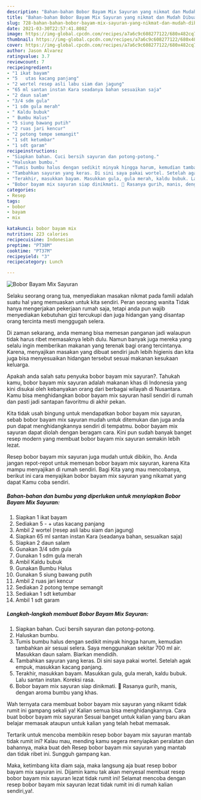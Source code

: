 ```yaml
---
description: "Bahan-bahan Bobor Bayam Mix Sayuran yang nikmat dan Mudah Dibuat"
title: "Bahan-bahan Bobor Bayam Mix Sayuran yang nikmat dan Mudah Dibuat"
slug: 728-bahan-bahan-bobor-bayam-mix-sayuran-yang-nikmat-dan-mudah-dibuat
date: 2021-03-30T22:57:41.808Z
image: https://img-global.cpcdn.com/recipes/a7a6c9c608277122/680x482cq70/bobor-bayam-mix-sayuran-foto-resep-utama.jpg
thumbnail: https://img-global.cpcdn.com/recipes/a7a6c9c608277122/680x482cq70/bobor-bayam-mix-sayuran-foto-resep-utama.jpg
cover: https://img-global.cpcdn.com/recipes/a7a6c9c608277122/680x482cq70/bobor-bayam-mix-sayuran-foto-resep-utama.jpg
author: Jason Alvarez
ratingvalue: 3.7
reviewcount: 7
recipeingredient:
- "1 ikat bayam"
- "5   utas kacang panjang"
- "2 wortel resep asli labu siam dan jagung"
- "65 ml santan instan Kara seadanya bahan sesuaikan saja"
- "2 daun salam"
- "3/4 sdm gula"
- "1 sdm gula merah"
- " Kaldu bubuk"
- " Bumbu Halus"
- "5 siung bawang putih"
- "2 ruas jari kencur"
- "2 potong tempe semangit"
- "1 sdt ketumbar"
- "1 sdt garam"
recipeinstructions:
- "Siapkan bahan. Cuci bersih sayuran dan potong-potong."
- "Haluskan bumbu."
- "Tumis bumbu halus dengan sedikit minyak hingga harum, kemudian tambahkan air sesuai selera. Saya menggunakan sekitar 700 ml air. Masukkan daun salam. Biarkan mendidih."
- "Tambahkan sayuran yang keras. Di sini saya pakai wortel. Setelah agak empuk, masukkan kacang panjang."
- "Terakhir, masukkan bayam. Masukkan gula, gula merah, kaldu bubuk. Lalu santan instan. Koreksi rasa."
- "Bobor bayam mix sayuran siap dinikmati. 🥰 Rasanya gurih, manis, dengan aroma bumbu yang khas."
categories:
- Resep
tags:
- bobor
- bayam
- mix

katakunci: bobor bayam mix 
nutrition: 223 calories
recipecuisine: Indonesian
preptime: "PT38M"
cooktime: "PT37M"
recipeyield: "3"
recipecategory: Lunch

---
```



![Bobor Bayam Mix Sayuran](https://img-global.cpcdn.com/recipes/a7a6c9c608277122/680x482cq70/bobor-bayam-mix-sayuran-foto-resep-utama.jpg)

Selaku seorang orang tua, menyediakan masakan nikmat pada famili adalah suatu hal yang memuaskan untuk kita sendiri. Peran seorang  wanita Tidak hanya mengerjakan pekerjaan rumah saja, tetapi anda pun wajib menyediakan kebutuhan gizi tercukupi dan juga hidangan yang disantap orang tercinta mesti menggugah selera.

Di zaman  sekarang, anda memang bisa memesan panganan jadi walaupun tidak harus ribet memasaknya lebih dulu. Namun banyak juga mereka yang selalu ingin memberikan makanan yang terenak bagi orang tercintanya. Karena, menyajikan masakan yang dibuat sendiri jauh lebih higienis dan kita juga bisa menyesuaikan hidangan tersebut sesuai makanan kesukaan keluarga. 



Apakah anda salah satu penyuka bobor bayam mix sayuran?. Tahukah kamu, bobor bayam mix sayuran adalah makanan khas di Indonesia yang kini disukai oleh kebanyakan orang dari berbagai wilayah di Nusantara. Kamu bisa menghidangkan bobor bayam mix sayuran hasil sendiri di rumah dan pasti jadi santapan favoritmu di akhir pekan.

Kita tidak usah bingung untuk mendapatkan bobor bayam mix sayuran, sebab bobor bayam mix sayuran mudah untuk ditemukan dan juga anda pun dapat menghidangkannya sendiri di tempatmu. bobor bayam mix sayuran dapat diolah dengan beragam cara. Kini pun sudah banyak banget resep modern yang membuat bobor bayam mix sayuran semakin lebih lezat.

Resep bobor bayam mix sayuran juga mudah untuk dibikin, lho. Anda jangan repot-repot untuk memesan bobor bayam mix sayuran, karena Kita mampu menyajikan di rumah sendiri. Bagi Kita yang mau mencobanya, berikut ini cara menyajikan bobor bayam mix sayuran yang nikamat yang dapat Kamu coba sendiri.

<!--inarticleads1-->

##### Bahan-bahan dan bumbu yang diperlukan untuk menyiapkan Bobor Bayam Mix Sayuran:

1. Siapkan 1 ikat bayam
1. Sediakan 5 - + utas kacang panjang
1. Ambil 2 wortel (resep asli labu siam dan jagung)
1. Siapkan 65 ml santan instan Kara (seadanya bahan, sesuaikan saja)
1. Siapkan 2 daun salam
1. Gunakan 3/4 sdm gula
1. Gunakan 1 sdm gula merah
1. Ambil  Kaldu bubuk
1. Gunakan  Bumbu Halus
1. Gunakan 5 siung bawang putih
1. Ambil 2 ruas jari kencur
1. Sediakan 2 potong tempe semangit
1. Sediakan 1 sdt ketumbar
1. Ambil 1 sdt garam




<!--inarticleads2-->

##### Langkah-langkah membuat Bobor Bayam Mix Sayuran:

1. Siapkan bahan. Cuci bersih sayuran dan potong-potong.
1. Haluskan bumbu.
1. Tumis bumbu halus dengan sedikit minyak hingga harum, kemudian tambahkan air sesuai selera. Saya menggunakan sekitar 700 ml air. Masukkan daun salam. Biarkan mendidih.
1. Tambahkan sayuran yang keras. Di sini saya pakai wortel. Setelah agak empuk, masukkan kacang panjang.
1. Terakhir, masukkan bayam. Masukkan gula, gula merah, kaldu bubuk. Lalu santan instan. Koreksi rasa.
1. Bobor bayam mix sayuran siap dinikmati. 🥰 Rasanya gurih, manis, dengan aroma bumbu yang khas.




Wah ternyata cara membuat bobor bayam mix sayuran yang nikamt tidak rumit ini gampang sekali ya! Kalian semua bisa menghidangkannya. Cara buat bobor bayam mix sayuran Sesuai banget untuk kalian yang baru akan belajar memasak ataupun untuk kalian yang telah hebat memasak.

Tertarik untuk mencoba membikin resep bobor bayam mix sayuran mantab tidak rumit ini? Kalau mau, mending kamu segera menyiapkan peralatan dan bahannya, maka buat deh Resep bobor bayam mix sayuran yang mantab dan tidak ribet ini. Sungguh gampang kan. 

Maka, ketimbang kita diam saja, maka langsung aja buat resep bobor bayam mix sayuran ini. Dijamin kamu tak akan menyesal membuat resep bobor bayam mix sayuran lezat tidak rumit ini! Selamat mencoba dengan resep bobor bayam mix sayuran lezat tidak rumit ini di rumah kalian sendiri,ya!.

